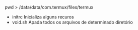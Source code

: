 pwd > /data/data/com.termux/files/termux

+ initrc 	Inicializa alguns recuros
+ void.sh	Apada todos os arquivos de determinado diretório
